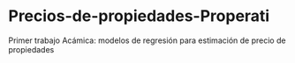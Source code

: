 # Precios-de-propiedades-Properati
Primer trabajo Acámica: modelos de regresión para estimación de precio de propiedades
